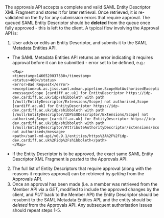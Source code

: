 The approvals API accepts a complete and valid SAML Entity Descriptor XML Fragment and stores it for later retrieval. Once retrieved, it is re-validated on the fly for any submission errors that require approval. The queued SAML Entity Descriptor should be **deleted** from the queue once fully approved - this is left to the client. A typical flow involving the Approval API is:
1. User adds or edits an Entity Descriptor, and submits it to the SAML Metadata Entities API.
- The SAML Metadata Entities API returns an error indicating it requires approval before it can be submitted - error set to be defined, e.g.:

  ```
  <Map>
  <timestamp>1466520037530</timestamp>
  <status>400</status>
  <error>Bad Request</error>
  <exception>uk.ac.jisc.saml.mdman.pipeline.ScopeNotAuthorisedException</exception>
  <message>Scope [cardiff.ac.uk] for EntityDescriptor https://idp-dev.cardiff.ac.uk/idp/shibboleth with path [/null/EntityDescriptor/Extensions/Scope] not authorised,Scope [cardiff.ac.uk] for EntityDescriptor https://idp-dev.cardiff.ac.uk/idp/shibboleth with path [/null/EntityDescriptor/IDPSSODescriptor/Extensions/Scope] not authorised,Scope [cardiff.ac.uk] for EntityDescriptor https://idp-dev.cardiff.ac.uk/idp/shibboleth with path [/null/EntityDescriptor/AttributeAuthorityDescriptor/Extensions/Scope] not authorised</message>
  <path>/saml-md-api/v0.9.1/entities/https%3A%2F%2Fidp-dev.cardiff.ac.uk%2Fidp%2Fshibboleth</path>
  </Map>
  ```

- If the Entity Descriptor is to be approved, the exact same SAML Entity Descriptor XML Fragment is _posted_ to the Approvals API.
2. The full list of Entity Descriptors that require approval (along with the reasons it requires approval) can be retrieved by _getting_ from the Approvals API.
3. Once an approval has been made (i.e. a member was retrieved from the Member API via a _GET_, modified to include the approved changes by the client, and _PUT_ back to the Member API) the Entity Descriptor should be resubmit to the SAML Metadata Entities API, and the entity should be _deleted_ from the Approvals API. Any subsequent authorisation issues should repeat steps 1-5.
